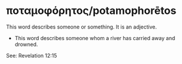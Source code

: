 # ποταμοφόρητος/potamophorētos
This word describes someone or something. It is an adjective.
* This word describes someone whom a river has carried away and drowned.

See: Revelation 12:15
